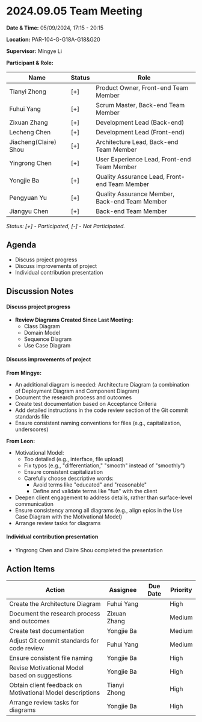 # 2024.09.05 Team Meeting

**Date & Time:** 05/09/2024, 17:15 - 20:15

**Location:** PAR-104-G-G18A-G18&G20

**Supervisor:** Mingye Li  

**Participant & Role:** 

| Name | Status | Role |
|------|---|----------|
| Tianyi Zhong | [+]| Product Owner, Front-end Team Member |
| Fuhui Yang | [+] | Scrum Master, Back-end Team Member  |
| Zixuan Zhang | [+] | Development Lead (Back-end)  |
| Lecheng Chen | [+] | Development Lead (Front-end)   |
| Jiacheng(Claire) Shou | [+] | Architecture Lead, Back-end Team Member |
| Yingrong Chen | [+] | User Experience Lead, Front-end Team Member |
| Yongjie Ba | [+] | Quality Assurance Lead, Front-end Team Member |
| Pengyuan Yu | [+] | Quality Assurance Member, Back-end Team Member |
| Jiangyu Chen | [+] | Back-end Team Member |
  
*Status: [+] - Participated, [-] - Not Participated.*  


## Agenda
- Discuss project progress
- Discuss improvements of project
- Individual contribution presentation


## Discussion Notes

#### Discuss project progress

- **Review Diagrams Created Since Last Meeting:**
  - Class Diagram
  - Domain Model
  - Sequence Diagram
  - Use Case Diagram

#### Discuss improvements of project
**From Mingye:**
- An additional diagram is needed: Architecture Diagram (a combination of Deployment Diagram and Component Diagram)
- Document the research process and outcomes
- Create test documentation based on Acceptance Criteria
- Add detailed instructions in the code review section of the Git commit standards file
- Ensure consistent naming conventions for files (e.g., capitalization, underscores)


**From Leon:**
- Motivational Model:
  - Too detailed (e.g., interface, file upload)
  - Fix typos (e.g., "differentiation," "smooth" instead of "smoothly")
  - Ensure consistent capitalization
  - Carefully choose descriptive words:
    - Avoid terms like "educated" and "reasonable"
    - Define and validate terms like "fun" with the client
- Deepen client engagement to address details, rather than surface-level communication
- Ensure consistency among all diagrams (e.g., align epics in the Use Case Diagram with the Motivational Model)
- Arrange review tasks for diagrams


#### Individual contribution presentation

- Yingrong Chen and Claire Shou completed the presentation



## Action Items
| Action                                          | Assignee       | Due Date | Priority |
|-------------------------------------------------|----------------|----------|----------|
| Create the Architecture Diagram                 | Fuhui Yang     |          | High     |
| Document the research process and outcomes      | Zixuan Zhang   |          | Medium   |
| Create test documentation                       | Yongjie Ba     |          | Medium   |
| Adjust Git commit standards for code review     | Fuhui Yang     |          | Medium   |
| Ensure consistent file naming                   | Yongjie Ba     |          | High     |
| Revise Motivational Model based on suggestions  | Yongjie Ba     |          | High     |
| Obtain client feedback on Motivational Model descriptions | Tianyi Zhong  |          | High     |
| Arrange review tasks for diagrams               | Yongjie Ba     |          | High     |




